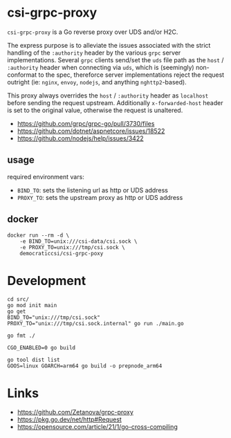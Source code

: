 # csi-grpc-proxy

`csi-grpc-proxy` is a Go reverse proxy over UDS and/or H2C.

The express purpose is to alleviate the issues associated with the strict
handling of the `:authority` header by the various `grpc` server
implementations. Several `grpc` clients send/set the `uds` file path as the
`host` / `:authority` header when connecting via `uds`, which is (seemingly)
non-conformat to the spec, thereforce server implementations reject the request
outright (ie: `nginx`, `envoy`, `nodejs`, and anything `nghttp2`-based).

This proxy always overrides the `host` / `:authority` header as `localhost`
before sending the request upstream. Additionally `x-forwarded-host` header is
set to the original value, otherwise the request is unaltered.

- https://github.com/grpc/grpc-go/pull/3730/files
- https://github.com/dotnet/aspnetcore/issues/18522
- https://github.com/nodejs/help/issues/3422

## usage

required environment vars:

- `BIND_TO`: sets the listening url as http or UDS address
- `PROXY_TO`: sets the upstream proxy as http or UDS address

## docker

```
docker run --rm -d \
    -e BIND_TO=unix:///csi-data/csi.sock \
    -e PROXY_TO=unix:///tmp/csi.sock \
    democraticcsi/csi-grpc-poxy
```

# Development

```
cd src/
go mod init main
go get
BIND_TO="unix:///tmp/csi.sock" PROXY_TO="unix:///tmp/csi.sock.internal" go run ./main.go

go fmt ./

CGO_ENABLED=0 go build

go tool dist list
GOOS=linux GOARCH=arm64 go build -o prepnode_arm64
```

# Links

- https://github.com/Zetanova/grpc-proxy
- https://pkg.go.dev/net/http#Request
- https://opensource.com/article/21/1/go-cross-compiling
